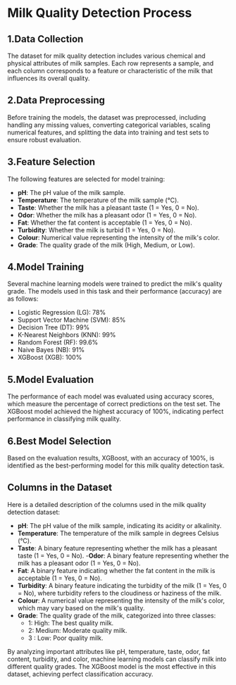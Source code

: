 # Milk Quality Detection Process

## 1.Data Collection
The dataset for milk quality detection includes various chemical and physical attributes of milk samples. Each row represents a sample, and each column corresponds to a feature or characteristic of the milk that influences its overall quality.

## 2.Data Preprocessing
Before training the models, the dataset was preprocessed, including handling any missing values, converting categorical variables, scaling numerical features, and splitting the data into training and test sets to ensure robust evaluation.

## 3.Feature Selection
The following features are selected for model training:

- **pH**: The pH value of the milk sample.
- **Temperature**: The temperature of the milk sample (°C).
- **Taste**: Whether the milk has a pleasant taste (1 = Yes, 0 = No).
- **Odor**: Whether the milk has a pleasant odor (1 = Yes, 0 = No).
- **Fat**: Whether the fat content is acceptable (1 = Yes, 0 = No).
- **Turbidity**: Whether the milk is turbid (1 = Yes, 0 = No).
- **Colour**: Numerical value representing the intensity of the milk's color.
- **Grade**: The quality grade of the milk (High, Medium, or Low).
## 4.Model Training
Several machine learning models were trained to predict the milk's quality grade. The models used in this task and their performance (accuracy) are as follows:

- Logistic Regression (LG): 78%
- Support Vector Machine (SVM): 85%
- Decision Tree (DT): 99%
- K-Nearest Neighbors (KNN): 99%
- Random Forest (RF): 99.6%
- Naive Bayes (NB): 91%
- XGBoost (XGB): 100%
## 5.Model Evaluation
The performance of each model was evaluated using accuracy scores, which measure the percentage of correct predictions on the test set. The XGBoost model achieved the highest accuracy of 100%, indicating perfect performance in classifying milk quality.

## 6.Best Model Selection
Based on the evaluation results, XGBoost, with an accuracy of 100%, is identified as the best-performing model for this milk quality detection task.
## Columns in the Dataset

Here is a detailed description of the columns used in the milk quality detection dataset:

- **pH**: The pH value of the milk sample, indicating its acidity or alkalinity.
- **Temperature**: The temperature of the milk sample in degrees Celsius (°C).
- **Taste**: A binary feature representing whether the milk has a pleasant taste (1 = Yes, 0 = No).
-**Odor**: A binary feature representing whether the milk has a pleasant odor (1 = Yes, 0 = No).
- **Fat**: A binary feature indicating whether the fat content in the milk is acceptable (1 = Yes, 0 = No).
- **Turbidity**: A binary feature indicating the turbidity of the milk (1 = Yes, 0 = No), where turbidity refers to the cloudiness or haziness of the milk.
- **Colour**: A numerical value representing the intensity of the milk's color, which may vary based on the milk's quality.
- **Grade**: The quality grade of the milk, categorized into three classes:
   - 1: High: The best quality milk.
   - 2: Medium: Moderate quality milk.
   - 3 : Low: Poor quality milk.

By analyzing important attributes like pH, temperature, taste, odor, fat content, turbidity, and color, machine learning models can classify milk into different quality grades. The XGBoost model is the most effective in this dataset, achieving perfect classification accuracy.
